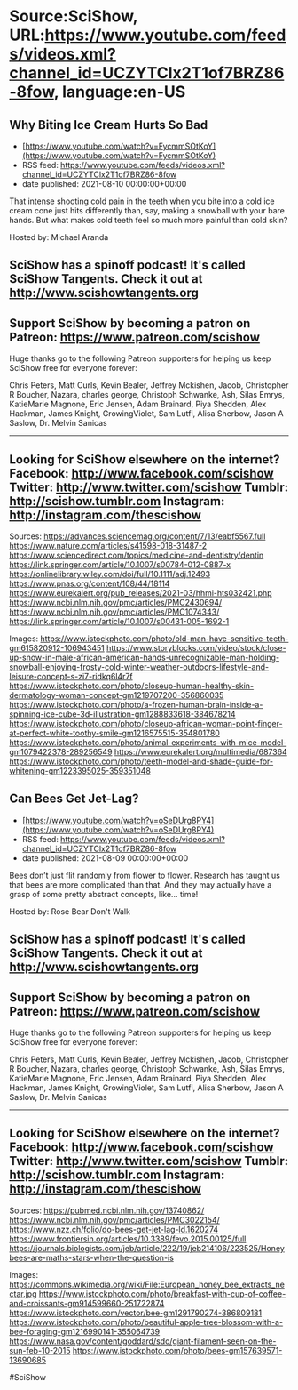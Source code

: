 # Source:SciShow, URL:https://www.youtube.com/feeds/videos.xml?channel_id=UCZYTClx2T1of7BRZ86-8fow, language:en-US

## Why Biting Ice Cream Hurts So Bad
 - [https://www.youtube.com/watch?v=FycmmSOtKoY](https://www.youtube.com/watch?v=FycmmSOtKoY)
 - RSS feed: https://www.youtube.com/feeds/videos.xml?channel_id=UCZYTClx2T1of7BRZ86-8fow
 - date published: 2021-08-10 00:00:00+00:00

That intense shooting cold pain in the teeth when you bite into a cold ice cream cone just hits differently than, say, making a snowball with your bare hands. But what makes cold teeth feel so much more painful than cold skin?

Hosted by: Michael Aranda

SciShow has a spinoff podcast! It's called SciShow Tangents. Check it out at http://www.scishowtangents.org
----------
Support SciShow by becoming a patron on Patreon: https://www.patreon.com/scishow
----------
Huge thanks go to the following Patreon supporters for helping us keep SciShow free for everyone forever:

Chris Peters, Matt Curls, Kevin Bealer, Jeffrey Mckishen, Jacob, Christopher R Boucher, Nazara, charles george, Christoph Schwanke, Ash, Silas Emrys, KatieMarie Magnone, Eric Jensen, Adam Brainard, Piya Shedden, Alex Hackman, James Knight, GrowingViolet, Sam Lutfi, Alisa Sherbow, Jason A Saslow, Dr. Melvin Sanicas

----------
Looking for SciShow elsewhere on the internet?
Facebook: http://www.facebook.com/scishow
Twitter: http://www.twitter.com/scishow
Tumblr: http://scishow.tumblr.com
Instagram: http://instagram.com/thescishow
----------
Sources:
https://advances.sciencemag.org/content/7/13/eabf5567.full 
https://www.nature.com/articles/s41598-018-31487-2 
https://www.sciencedirect.com/topics/medicine-and-dentistry/dentin 
https://link.springer.com/article/10.1007/s00784-012-0887-x 
https://onlinelibrary.wiley.com/doi/full/10.1111/adj.12493 
https://www.pnas.org/content/108/44/18114 
https://www.eurekalert.org/pub_releases/2021-03/hhmi-hts032421.php 
https://www.ncbi.nlm.nih.gov/pmc/articles/PMC2430694/ 
https://www.ncbi.nlm.nih.gov/pmc/articles/PMC1074343/ 
https://link.springer.com/article/10.1007/s00431-005-1692-1 

Images:
https://www.istockphoto.com/photo/old-man-have-sensitive-teeth-gm615820912-106943451
https://www.storyblocks.com/video/stock/close-up-snow-in-male-african-american-hands-unrecognizable-man-holding-snowball-enjoying-frosty-cold-winter-weather-outdoors-lifestyle-and-leisure-concept-s-zi7-ridkq6l4r7f
https://www.istockphoto.com/photo/closeup-human-healthy-skin-dermatology-woman-concept-gm1219707200-356860035
https://www.istockphoto.com/photo/a-frozen-human-brain-inside-a-spinning-ice-cube-3d-illustration-gm1288833618-384678214
https://www.istockphoto.com/photo/closeup-african-woman-point-finger-at-perfect-white-toothy-smile-gm1216575515-354801780
https://www.istockphoto.com/photo/animal-experiments-with-mice-model-gm1079422378-289256549
https://www.eurekalert.org/multimedia/687364
https://www.istockphoto.com/photo/teeth-model-and-shade-guide-for-whitening-gm1223395025-359351048

## Can Bees Get Jet-Lag?
 - [https://www.youtube.com/watch?v=oSeDUrg8PY4](https://www.youtube.com/watch?v=oSeDUrg8PY4)
 - RSS feed: https://www.youtube.com/feeds/videos.xml?channel_id=UCZYTClx2T1of7BRZ86-8fow
 - date published: 2021-08-09 00:00:00+00:00

Bees don’t just flit randomly from flower to flower. Research has taught us that bees are more complicated than that. And they may actually have a grasp of some pretty abstract concepts, like... time!

Hosted by: Rose Bear Don't Walk

SciShow has a spinoff podcast! It's called SciShow Tangents. Check it out at http://www.scishowtangents.org
----------
Support SciShow by becoming a patron on Patreon: https://www.patreon.com/scishow
----------
Huge thanks go to the following Patreon supporters for helping us keep SciShow free for everyone forever:

Chris Peters, Matt Curls, Kevin Bealer, Jeffrey Mckishen, Jacob, Christopher R Boucher, Nazara, charles george, Christoph Schwanke, Ash, Silas Emrys, KatieMarie Magnone, Eric Jensen, Adam Brainard, Piya Shedden, Alex Hackman, James Knight, GrowingViolet, Sam Lutfi, Alisa Sherbow, Jason A Saslow, Dr. Melvin Sanicas

----------
Looking for SciShow elsewhere on the internet?
Facebook: http://www.facebook.com/scishow
Twitter: http://www.twitter.com/scishow
Tumblr: http://scishow.tumblr.com
Instagram: http://instagram.com/thescishow
----------
Sources:
https://pubmed.ncbi.nlm.nih.gov/13740862/
https://www.ncbi.nlm.nih.gov/pmc/articles/PMC3022154/
https://www.nzz.ch/folio/do-bees-get-jet-lag-ld.1620274
https://www.frontiersin.org/articles/10.3389/fevo.2015.00125/full
https://journals.biologists.com/jeb/article/222/19/jeb214106/223525/Honeybees-are-maths-stars-when-the-question-is 

Images:
https://commons.wikimedia.org/wiki/File:European_honey_bee_extracts_nectar.jpg
https://www.istockphoto.com/photo/breakfast-with-cup-of-coffee-and-croissants-gm914599660-251722874
https://www.istockphoto.com/vector/bee-gm1291790274-386809181
https://www.istockphoto.com/photo/beautiful-apple-tree-blossom-with-a-bee-foraging-gm1216990141-355064739
https://www.nasa.gov/content/goddard/sdo/giant-filament-seen-on-the-sun-feb-10-2015
https://www.istockphoto.com/photo/bees-gm157639571-13690685

#SciShow

